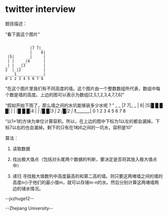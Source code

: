 twitter interview
=========================
题目描述：

“看下面这个图片”
```
            _ _ 
           |7 7|_
  _        |    6|
 |5|      _|     |
 | |    _|4      |
_| |  _|3        |
2  |_|2          | 
____1____________|
0 1 2 3 4 5 6 7 8
```
“在这个图片里我们有不同高度的墙。这个图片由一个整数数组所代表，数组中每个数是墙的高度。上边的图可以表示为数组[2,5,1,2,3,4,7,7,6]”

“假如开始下雨了，那么墙之间的水坑能够装多少水呢？”
            _ _ 
           |7 7|_
  _        |    6|
 |5|█ █ █ █|     |
 | |█ █ █|4      |
_| |█ █|3        |
2  |█|2          | 
____1____________|
0 1 2 3 4 5 6 7 8

“以1×1的方块为单位计算容积。所以，在上边的图中下标为1以左的都会漏掉。下标7以右的也会漏掉。剩下的只有在1和6之间的一坑水，容积是10”

算法：

1. 读取数据

2. 找出极大值点（包括对头尾两个数据的判断，要决定是否将其放入极大值点中）

3. 递归 寻找极大值数列中高度最高的和第二高的墙。则只要这两堵墙之间的墙的高度n小于他们的最小值m，就可以存储m-n的水。然后分别计算这两堵墙两边的储水情况。

--jxzhuge12--

--Zhejiang University--